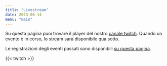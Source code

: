 ```yaml
---
title: "Livestream"
date: 2023-06-14
menu: "main"
---
```


Su questa pagina puoi trovare il player del nostro [canale twitch](https://twitch.tv/h4ckbs). Quando un evento è in corso, lo stream sarà disponibile qua sotto.

Le registrazioni degli eventi passati sono disponibili [su questa pagina](https://www.twitch.tv/h4ckbs/videos).

{{< twitch >}}

